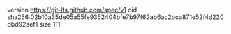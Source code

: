 version https://git-lfs.github.com/spec/v1
oid sha256:02b10a35de05a55fe9352404bfe7b97f62ab6ac2bca871e52f4d220dbd92aef1
size 111
